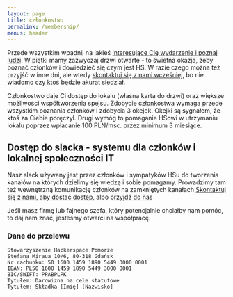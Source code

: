 ```yaml
---
layout: page
title: członkostwo
permalink: /membership/
menus: header
---
```


Przede wszystkim wpadnij na jakieś [interesujące Cię wydarzenie i poznaj ludzi](/calendar). W piątki mamy zazwyczaj drzwi otwarte - to świetna okazja, żeby poznać członków i dowiedzieć się czym jest HS. W razie czego można też przyjść w inne dni, ale wtedy [skontaktuj się z nami wcześniej](/contact), bo nie wiadomo czy ktoś będzie akurat siedział.

Członkostwo daje Ci dostęp do lokalu (własna karta do drzwi) oraz większe możliwości współtworzenia spejsu. Zdobycie członkostwa wymaga przede wszystkim poznania członków i zdobycia 3 okejek. Okejki są sygnałem, że ktoś za Ciebie poręczył. Drugi wymóg to pomaganie HSowi w utrzymaniu lokalu poprzez wpłacanie 100 PLN/msc. przez minimum 3 miesiące.

## Dostęp do slacka - systemu dla członków i lokalnej społeczności IT
Nasz slack używany jest przez członków i sympatyków HSu do tworzenia kanałów na których dzielimy się wiedzą i sobie pomagamy. Prowadzimy tam też wewnętrzną komunikację członków na zamkniętych kanałach
[Skontaktuj się z nami, aby dostać dostęp](/contact), albo [przyjdź do nas](/calendar)

Jeśli masz firmę lub fajnego szefa, który potencjalnie chciałby nam pomóc, to daj nam znać, jesteśmy otwarci na współpracę.

### Dane do przelewu

```
Stowarzyszenie Hackerspace Pomorze
Stefana Miraua 10/6, 80-318 Gdańsk
Nr rachunku: 50 1600 1459 1890 5449 3000 0001
IBAN: PL50 1600 1459 1890 5449 3000 0001
BIC/SWIFT: PPABPLPK
Tytułem: Darowizna na cele statutowe
Tytułem: Składka [Imię] [Nazwisko]
```
